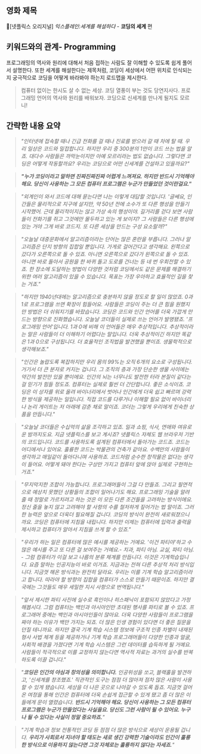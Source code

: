## 영화 제목
&#128204;[넷플릭스 오리지널] _익스플레인:세계를 해설하다_ - __코딩의 세계__ 편

## 키워드와의 관계- Programming
프로그래밍의 역사와 원리에 대해서 처음 접하는 사람도 잘 이해할 수 있도록 쉽게 풀어서 설명한다. 또한 세계를 해설한다는 제목처럼, 코딩이 세상에서 어떤 위치로 인식되는지 궁극적으로 코딩을 어떻게 바라봐야 하는지 로드맵을 제시한다. 
> 컴퓨터 없이는 한시도 살 수 없는 세상. 코딩 열풍이 부는 것도 당연지사다. 프로그래밍 언어의 역사와 원리를 배워보자. 코딩으로 신세계를 만나게 될지도 모르니!

## 간략한 내용 요약
> _"인터넷에 접속할 때나 긴급 전화를 걸 때나 진료를 받으러 갈 때 차에 탈 때. 우리 일상은 코드와 밀접합니다. 하지만 우리 중 300분의 1만이 코드 쓰는 법을 알죠. 대다수 사람들은 까막눈이지만 아예 모르리라는 법도 없습니다. 그렇다면 코딩은 어떻게 작동할까요? 우리는 코딩으로 어떤 신세계를 건설하고 있을까요?"_


> ___"누가 코딩이라고 말하면 진짜진짜진짜 어렵게 느껴져요. 하지만 반드시 기억해야 해요. 당신이 사용하는 그 모든 컴퓨터 프로그램은 누군가 만들었던 것이란걸요."___


> _"외계인이 와서 코드에 대해 묻는다면 나는 이렇게 대답할 것입니다. '글쎄요, 인간들은 물리적으로 지구에 살지만, 약 50년 전에 소수가 또 다른 행성을 만들기 시작했어. 근데 물리적이지는 않고 가상 속의 행성이야. 길거리를 걷다 보면 사람들이 전화기를 쥐고 그것에만 몰두하고 있는 게 보이지? 그 사람들은 다른 행성에 있는 거야 그게 바로 코드지. 또 다른 세상을 만드는 구성 요소랄까?"_

> _"오늘날 대중문화에서 알고리즘이라는 단어는 많은 혼란을 부릅니다. 그러나 알고리즘은 단지 방향의 집합일 뿐입니다. 가게로 걸어간다고 생각해요. 왼쪽으로 갔다가 오른쪽으로 돌 수 있죠. 아니면 오른쪽으로 갔다가 왼쪽으로 돌 수 있죠. 아니면 바로 돌아서 공원을 한 바퀴 돌고 도로를 건너는 등 네 번 우회전할 수 있죠. 한 장소에 도달하는 방법이 다양한 것처럼 코딩에서도 같은 문제를 해결하기 위한 여러 알고리즘이 있을 수 있습니다. 목표는 가장 우아하고 효율적인 길을 찾는 거죠."_


> _"하지만 1940년대에는 알고리즘으로 충분하지 않을 정도로 할 일이 많았죠. 0과 1로 프로그램을 쓰면 확장이 힘들어요. 사람들은 코딩이 주는 더 큰 힘을 원했지만 방법은 더 쉬워지기를 바랐습니다. 코딩은 코드와 인간 언어를 더욱 가깝게 만드는 방향으로 진화했습니다. 오늘날 코더들이 실제로 쓰는 언어가 발명됐죠. '프로그래밍 언어'입니다. 1과 0에 비해 이 언어들은 매우 추상적입니다. 추상적이라는 말은 사람들이 더 이해하기 어렵다는 말입니다. 더욱 추상적이긴 하지만 똑같은 1과 0으로 구성됩니다. 더 효율적인 조직법을 발견했을 뿐이죠. 생물학적으로 생각해보죠."_


> _"인간은 놀랍도록 복잡하지만 우리 몸의 99%는 오직 6개의 요소로 구성됩니다. 거기서 더 큰 분자로 커지는 겁니다. 그 조직의 층과 가장 단순한 생물 사이에는 약간의 발전만 있을 뿐이에요. 인간의 뇌는 너무나도 발전한 터라 본질이 같다는 걸 믿기가 힘들 정도죠. 컴퓨터는 실제로 훨씬 더 간단합니다. 좋은 소식이죠. 코딩은 이 상자를 위로 올려 바이너리에서 벗어나 인간에게 더욱 쉽고 빠르며 강력한 방식을 제공하는 일입니다. 직접 코드를 다루거나 이해할 필요 없이 바이너리나 논리 게이트는 저 아래에 감춘 채로 말이죠. 코더는 그렇게 우리에게 친숙한 상품을 만듭니다."_


> _"오늘날 코더들은 수십억의 삶을 조각하고 있죠. 일과 쇼핑, 식사, 연애와 여유로운 밤까지도요. 지금 넷플릭스를 보고 계시죠? 넷플릭스 자체도 웹 브라우저 기반의 코드입니다. 코드를 사용하도록 설계된 컴퓨터에서 돌아가는 코드죠. 코드는 어디에서나 있어요. 훌륭한 코드는 박물관의 건축가 같아요. 수백만의 사람들이 생각하고 매일같이 돌아다니며 사용하죠. 코드처럼 순수한 창작물은 없다는 생각이 들어요. 어떻게 돼야 한다는 구상만 가지고 컴퓨터 앞에 앉아 실제로 구현하는 거죠."_


> _"무지막지한 조합이 가능합니다. 프로그래머들이 그걸 다 만들죠. 그리고 필연적으로 예상치 못했던 상황들의 조합이 일어나기도 해요. 프로그래밍 기술을 알려줄 때 정말로 가르치려고 하는 것은 이 모든 다른 조건들을 고려하는 방식이에요. 정신 줄을 놓지 않고 고려해야 할 사항의 수를 철저하게 짚어가는 법 말이죠. 그러한 능력은 앞으로 더욱더 필요해질 겁니다. 코딩의 방식이 완전히 새로워졌으니까요. 코딩은 컴퓨터에 지침을 내립니다. 하지만 이제는 컴퓨터에 입력과 출력을 제시하고 컴퓨터가 알아서 지침을 쓰게 할 수 있죠."_


> _"우리가 하는 일은 컴퓨터에 많은 예시를 제공하는 거예요. '이건 파티야'하고 수많은 예시를 주고 또 다른 걸 보여주는 거예요.- 치과, 파티 아님. 교실, 파티 아님. - 그럼 컴퓨터가 이걸 보고 나름의 분류 체계를 만듭니다. 이것은 기계학습입니다. 요즘 말하는 인공지능이 바로 이거죠. 지금과는 전혀 다른 추상적 처리 방식입니다. 지금껏 해온 방식과는 완전히 달라요. 우리는 이를 기계 학습 알고리즘이라고 합니다. 따라야 할 방향의 집합을 컴퓨터가 스스로 만들기 때문이죠. 하지만 결국에는 그것들도 매우 세밀한 지시 사항으로 번역됩니다."_


> _"앞서 제시한 파티 사진에 실수로 흑인이나 히스패닉이 포함되지 않았다고 가정해봅시다. 그럼 컴퓨터는 백인과 아시아인만 초대된 행사를 파티로 볼 수 있죠. 프로그래머 중에는 백인과 아시아인들이 많아요. 더욱 다양한 사람들이 프로그램을 짜야 하는 이유가 백만 가지는 되죠. 더 많은 인생 경험이 있다면 더 좋은 질문을 던질 테니까요. 하지만 결국 기계 학습 시스템 정보에 구조적 인종 차별이 내재된 형사 사법 체계 등을 제공하거나 기계 학습 프로그래머들이 다양한 인종과 얼굴, 사회적 배경을 가졌다면 기계 학습 시스템은 그런 데이터를 습득하게 될 거예요. 사람들이 적극적으로 이를 교정하지 않는다면 역사적 자료는 과거의 실수를 반복하도록 이끌 겁니다."_


> _"__코딩은 인간의 야심과 창의성을 의미합니다.__ 인공위성을 쏘고, 블랙홀을 발견하고, '신세계를 창조했죠.' 직관적인 도구는 점점 더 많아져 점차 많은 사람이 사용할 수 있게 됐습니다. 세상을 더 나은 곳으로 나아갈 수 있도록 돕죠. 지금껏 걸어온 여정을 통해 인간은 컴퓨터에 더욱 손쉽게 접근할 수 있게 됐고 좀 더 많은 이들에게 문이 열렸습니다. __반드시 기억해야 해요. 당신이 사용하는 그 모든 컴퓨터 프로그램은 누군가 만들었다는 사실을요. 당신도 그런 사람이 될 수 있어요. 누구나 될 수 있다는 사실이 정말 중요하죠.__"_


> _"기계 학습과 정보 전통적인 코딩 등 점점 더 많은 방식으로 세상이 운용될 겁니다. __우리가 사회로서 지녀야 할 태도는 새로 생긴 강력한 기술이라도 인간이 훌륭한 방식으로 이용하지 않는다면 그것 자체로는 훌륭하지 않다는 자세죠.__"_
